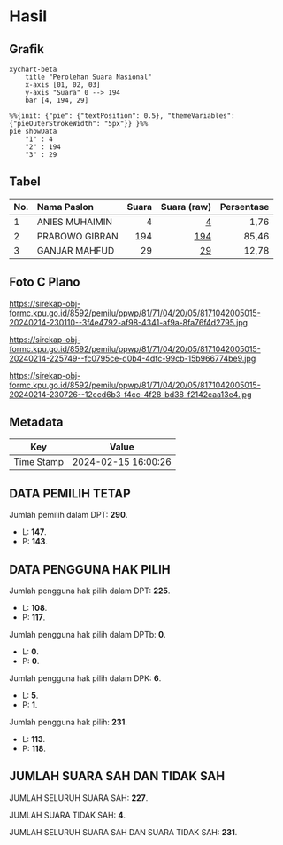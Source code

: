 # Hasil

## Grafik

```mermaid
xychart-beta
    title "Perolehan Suara Nasional"
    x-axis [01, 02, 03]
    y-axis "Suara" 0 --> 194
    bar [4, 194, 29]
```

```mermaid
%%{init: {"pie": {"textPosition": 0.5}, "themeVariables": {"pieOuterStrokeWidth": "5px"}} }%%
pie showData
    "1" : 4
    "2" : 194
    "3" : 29
```

## Tabel

| No. | Nama Paslon    | Suara | Suara (raw) | Persentase |
|:--- |:-------------- | -----:| -----------:| ----------:|
| 1   | ANIES MUHAIMIN | 4     | [4][p-1]    | 1,76       |
| 2   | PRABOWO GIBRAN | 194   | [194][p-2]  | 85,46      |
| 3   | GANJAR MAHFUD  | 29    | [29][p-3]   | 12,78      |


[p-1]: https://github.com/gigit-pemilu/pemilu-2024/blob/main/pilpres/hitung-suara/sub/81-maluku/sub/71-kota-ambon/sub/04-teluk-ambon/sub/2005-tawiri/sub/015-tps/sub/paslon-1.txt
[p-2]: https://github.com/gigit-pemilu/pemilu-2024/blob/main/pilpres/hitung-suara/sub/81-maluku/sub/71-kota-ambon/sub/04-teluk-ambon/sub/2005-tawiri/sub/015-tps/sub/paslon-2.txt
[p-3]: https://github.com/gigit-pemilu/pemilu-2024/blob/main/pilpres/hitung-suara/sub/81-maluku/sub/71-kota-ambon/sub/04-teluk-ambon/sub/2005-tawiri/sub/015-tps/sub/paslon-3.txt

## Foto C Plano

https://sirekap-obj-formc.kpu.go.id/8592/pemilu/ppwp/81/71/04/20/05/8171042005015-20240214-230110--3f4e4792-af98-4341-af9a-8fa76f4d2795.jpg

https://sirekap-obj-formc.kpu.go.id/8592/pemilu/ppwp/81/71/04/20/05/8171042005015-20240214-225749--fc0795ce-d0b4-4dfc-99cb-15b966774be9.jpg

https://sirekap-obj-formc.kpu.go.id/8592/pemilu/ppwp/81/71/04/20/05/8171042005015-20240214-230726--12ccd6b3-f4cc-4f28-bd38-f2142caa13e4.jpg


## Metadata

| Key        | Value               |
| ---------- | ------------------- |
| Time Stamp | 2024-02-15 16:00:26 |


## DATA PEMILIH TETAP

Jumlah pemilih dalam DPT: **290**.
 * L: **147**.
 * P: **143**.

## DATA PENGGUNA HAK PILIH

Jumlah pengguna hak pilih dalam DPT: **225**.
 * L: **108**.
 * P: **117**.

Jumlah pengguna hak pilih dalam DPTb: **0**.
 * L: **0**.
 * P: **0**.

Jumlah pengguna hak pilih dalam DPK: **6**.
 * L: **5**.
 * P: **1**.

Jumlah pengguna hak pilih: **231**.
 * L: **113**.
 * P: **118**.

## JUMLAH SUARA SAH DAN TIDAK SAH

JUMLAH SELURUH SUARA SAH: **227**.

JUMLAH SUARA TIDAK SAH: **4**.

JUMLAH SELURUH SUARA SAH DAN SUARA TIDAK SAH: **231**.


